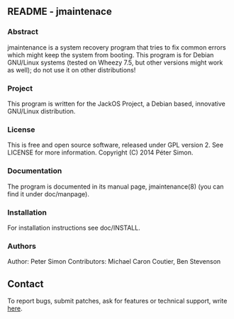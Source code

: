## README - jmaintenace

### Abstract

jmaintenance is a system recovery program that tries to fix common errors which might keep the system from booting.
This program is for Debian GNU/Linux systems (tested on Wheezy 7.5, but other versions might work as well);
do not use it on other distributions!

### Project

This program is written for the JackOS Project, a Debian based, innovative GNU/Linux distribution.

### License

This is free and open source software, released under GPL version 2. See LICENSE for more information.
Copyright (C) 2014 Péter Simon.

### Documentation

The program is documented in its manual page, jmaintenance(8) (you can find it under doc/manpage).

### Installation

For installation instructions see doc/INSTALL.

### Authors

Author: Peter Simon
Contributors: Michael Caron Coutier, Ben Stevenson

## Contact

To report bugs, submit patches, ask for features or technical support, write [here](mailto:psimonprs@gmail.com).

